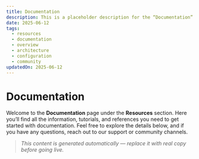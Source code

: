 ```yaml
---
title: Documentation
description: This is a placeholder description for the “Documentation” page, giving readers a quick overview of what they can expect to find here.
date: 2025-06-12
tags:
  - resources
  - documentation
  - overview
  - architecture
  - configuration
  - community
updatedOn: 2025-06-12
---
```

# Documentation

Welcome to the **Documentation** page under the **Resources** section. Here you’ll find all the information, tutorials, and references you need to get started with documentation. Feel free to explore the details below, and if you have any questions, reach out to our support or community channels.

> _This content is generated automatically — replace it with real copy before going live._ 
